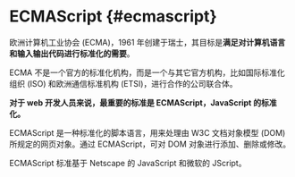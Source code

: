 # ECMAScript {#ecmascript}

欧洲计算机工业协会 \(ECMA\)，1961 年创建于瑞士，其目标是**满足对计算机语言和输入输出代码进行标准化的需要**。

ECMA 不是一个官方的标准化机构，而是一个与其它官方机构，比如国际标准化组织 \(ISO\) 和欧洲通信标准机构 \(ETSI\)，进行合作的公司联合体。

**对于 web 开发人员来说，最重要的标准是 ECMAScript，JavaScript 的标准化。**

ECMAScript 是一种标准化的脚本语言，用来处理由 W3C 文档对象模型 \(DOM\) 所规定的网页对象。通过 ECMAScript，可对 DOM 对象进行添加、删除或修改。

ECMAScript 标准基于 Netscape 的 JavaScript 和微软的 JScript。

